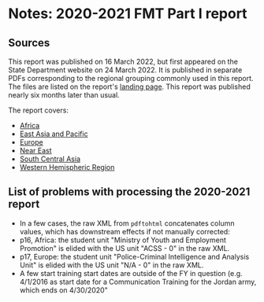 # Notes: 2020-2021 FMT Part I report

## Sources

This report was published on 16 March 2022, but first appeared on the State Department website on 24 March 2022. It is published in separate PDFs corresponding to the regional grouping commonly used in this report. The files are listed on the report's [landing page](https://www.state.gov/reports/foreign-military-training-and-dod-engagement-activities-of-interest-2020-2021/). This report was published nearly six months later than usual.

The report covers:

 * [Africa](https://www.state.gov/wp-content/uploads/2022/03/10-Volume-I-Section-IV-Part-IV-I-Africa.pdf)
 * [East Asia and Pacific](https://www.state.gov/wp-content/uploads/2022/03/11-Volume-I-Section-IV-Part-IV-II-East-Asia-and-Pacific.pdf)
 * [Europe](https://www.state.gov/wp-content/uploads/2022/03/12-Volume-I-Section-IV-Part-IV-III-Europe.pdf)
 * [Near East](https://www.state.gov/wp-content/uploads/2022/03/13-Volume-I-Section-IV-Part-IV-IV-Near-East.pdf)
 * [South Central Asia](https://www.state.gov/wp-content/uploads/2022/03/14-Volume-I-Section-IV-Part-IV-V-South-Central-Asia.pdf)
 * [Western Hemispheric Region](https://www.state.gov/wp-content/uploads/2022/03/15-Volume-I-Section-IV-Part-IV-VI-Western-Hemisphere.pdf)

## List of problems with processing the 2020-2021 report

 * In a few cases, the raw XML from `pdftohtml` concatenates column values, which has downstream effects if not manually corrected:
  * p16, Africa: the student unit "Ministry of Youth and Employment Promotion" is elided with the US unit "ACSS - 0" in the raw XML.
  * p17, Europe: the student unit "Police-Criminal Intelligence and Analysis Unit" is elided with the US unit "N/A - 0" in the raw XML.
 * A few start training start dates are outside of the FY in question (e.g. 4/1/2016 as start date for a Communication Training for the Jordan army, which ends on 4/30/2020"
